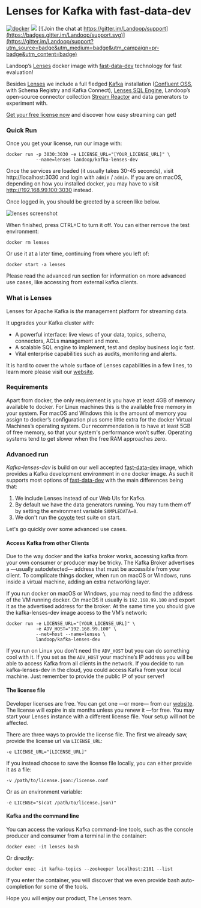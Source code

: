 # Lenses for Kafka with fast-data-dev #
[![docker](https://img.shields.io/docker/pulls/landoop/kafka-lenses-dev.svg?style=flat)](https://hub.docker.com/r/landoop/kafka-lenses-dev/)
[![](https://images.microbadger.com/badges/image/landoop/kafka-lenses-dev.svg)](http://microbadger.com/images/landoop/kafka-lenses-dev) [![Join the chat at https://gitter.im/Landoop/support](https://badges.gitter.im/Landoop/support.svg)](https://gitter.im/Landoop/support?utm_source=badge&utm_medium=badge&utm_campaign=pr-badge&utm_content=badge)

Landoop’s [Lenses](https://www.landoop.com/kafka-lenses/) docker image with [fast-data-dev](https://hub.docker.com/r/landoop/fast-data-dev/) technology for fast evaluation!

Besides [Lenses](https://www.landoop.com/kafka-lenses/) we include a full fledged [Kafka](https://kafka.apache.org/) installation ([Confluent OSS](https://www.confluent.io/), with Schema Registry and Kafka Connect), [Lenses SQL Engine](https://www.landoop.com/kafka/kafka-sql/), Landoop’s open-source connector collection [Stream Reactor](https://www.landoop.com/kafka/connectors/) and data generators to experiment with.

[Get your free license now](https://www.landoop.com/downloads/lenses/) and discover how easy streaming can get!

### Quick Run

Once you get your license, run our image with:

    docker run -p 3030:3030 -e LICENSE_URL="[YOUR_LICENSE_URL]" \
               --name=lenses landoop/kafka-lenses-dev

Once the services are loaded (it usually takes 30-45 seconds), visit http://localhost:3030 and login with `admin` / `admin`. If you are on macOS, depending on how you installed docker, you may have to visit http://192.168.99.100:3030 instead.

Once logged in, you should be greeted by a screen like below.

![lenses screenshot](https://storage.googleapis.com/wch/lenses-1.0.0.png)

When finished, press CTRL+C to turn it off. You can either remove the test environment:

    docker rm lenses

Or use it at a later time, continuing from where you left of:

    docker start -a lenses

Please read the advanced run section for information on more advanced use cases, like accessing from external kafka clients.


### What is Lenses

Lenses for Apache Kafka is _the_ management platform for streaming data.

It upgrades your Kafka cluster with:

- A powerful interface: live views of your data, topics, schema, connectors, ACLs management and more.
- A scalable SQL engine to implement, test and deploy business logic fast.
- Vital enterprise capabilities such as audits, monitoring and alerts.

It is hard to cover the whole surface of Lenses capabilities in a few lines, to learn more please visit our [website](https://www.landoop.com).


### Requirements

Apart from docker, the only requirement is you have at least 4GB of memory available to docker. For Linux machines this is the available free memory in your system. For macOS and Windows this is the amount of memory you assign to docker’s configuration plus some little extra for the docker Virtual Machines’s operating system. Our recommendation is to have at least 5GB of free memory, so that your system's performance won’t suffer. Operating systems tend to get slower when the free RAM approaches zero.

### Advanced run

_Kafka-lenses-dev_ is build on our well accepted [fast-data-dev](https://hub.docker.com/r/landoop/fast-data-dev/) image, which provides a Kafka development environment in one docker image. As such it supports most options of [fast-data-dev](https://github.com/Landoop/fast-data-dev/blob/master/README.md) with the main differences being that:

1. We include Lenses instead of our Web UIs for Kafka.
2. By default we have the data generators running. You may turn them off by setting the environment variable `SAMPLEDATA=0`.
3. We don't run the [coyote](https://github.com/landoop/coyote) test suite on start.

Let's go quickly over some advanced use cases.

#### Access Kafka from other Clients

Due to the way docker and the kafka broker works, accessing kafka from your own consumer or producer may be tricky. The Kafka Broker advertises a —usually autodetected— address that must be accessible from your client. To complicate things docker, when run on macOS or Windows, runs inside a virtual machine, adding an extra networking layer.

If you run docker on macOS or Windows, you may need to find the address of the VM running docker. On macOS it usually is `192.168.99.100` and export it as the advertised address for the broker. At the same time you should give the kafka-lenses-dev image access to the VM’s network:

    docker run -e LICENSE_URL="[YOUR_LICENSE_URL]" \
               -e ADV_HOST="192.168.99.100" \
               --net=host --name=lenses \
               landoop/kafka-lenses-dev

If you run on Linux you don't need the `ADV_HOST` but you can do something cool with it. If you set as the `ADV_HOST` your machine’s IP address you will be able to access Kafka from all clients in the network. If you decide to run kafka-lenses-dev in the cloud, you could access Kafka from your local machine. Just remember to provide the public IP of your server!

#### The license file

Developer licenses are free. You can get one —or more— from our [website](https://www.landoop.com). The license will expire in six months unless you renew it —for free. You may start your Lenses instance with a different license file. Your setup will not be affected.

There are three ways to provide the license file. The first we already saw, provide the license url via `LICENSE_URL`:

    -e LICENSE_URL="[LICENSE_URL]"

If you instead choose to save the license file locally, you can either provide it as a file:

    -v /path/to/license.json:/license.conf

Or as an environment variable:

    -e LICENSE="$(cat /path/to/license.json)"

#### Kafka and the command line

You can access the various Kafka command-line tools, such as the console producer and consumer from a terminal in the container:

    docker exec -it lenses bash

Or directly:

    docker exec -it kafka-topics --zookeeper localhost:2181 --list

If you enter the container, you will discover that we even provide bash auto-completion for some of the tools.


Hope you will enjoy our product,
The Lenses team.
